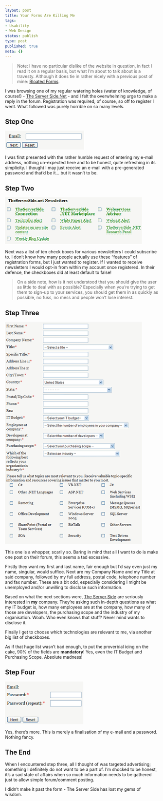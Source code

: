 ```yaml
---
layout: post
title: Your Forms Are Killing Me
tags:
- Usability
- Web Design
status: publish
type: post
published: true
meta: {}
---
```

> Note: I have no particular dislike of the website in question, in fact I read it on a regular basis, but what I’m about to talk about is a travesty. Although it does tie in rather nicely with a previous post of mine: <a href="/writings/bloated-forms">Bloated Forms</a>.

I was browsing one of my regular watering holes (water of knowledge, of course!) - <a href="http://www.theserverside.net">The Server Side.Net</a> - and I felt the overwhelming urge to make a reply in the forum. Registration was required, of course, so off to register I went. What followed was purely horrible on so many levels.

## Step One

![First form](/images/tss-first.gif)

I was first presented with the rather humble request of entering my e-mail address, nothing un-expected here and to be honest, quite refreshing in its simplicity. I thought I may just receive an e-mail with a pre-generated password and that’d be it… but it wasn’t to be.

## Step Two

![Second form](/images/tss-second.gif)

Next was a list of ten check boxes for various newsletters I could subscribe to. I don’t know how many people actually use these “features” of registration forms, but I just wanted to register. If I wanted to receive newsletters I would opt-in from within my account once registered. In their defence, the checkboxes did at least default to false!

> On a side note, how is it not understood that you should give the user as little to deal with as possible? Especially when you’re trying to get them to sign-up to your services, you should get them in as quickly as possible, no fuss, no mess and people won’t lose interest.

## Step Three

![Third form](/images/tss-third.gif)

This one is a whopper, scarily so. Baring in mind that all I want to do is make one post on their forum, this seems a tad excessive.

Firstly they want my first and last name, fair enough but I’d say even just my name, singular, would suffice. Next are my Company Name and my Title at said company, followed by my full address, postal code, telephone number and fax number. These are a bit odd, especially considering I might be unemployed and/or unwilling to disclose such information.

Based on what the next sections were, <a href="http://www.theserverside.net">The Server Side</a> are seriously interested in <strong>my</strong> company. They’re asking such in-depth questions as what my IT budget is, how many employees are at the company, how many of those are developers, the purchasing scope and the industry of my organisation. Woah. Who even knows that stuff? Never mind wants to disclose it.

Finally I get to choose which technologies are relevant to me, via another big list of checkboxes.

As if that huge list wasn’t bad enough, to put the proverbial icing on the cake, 90% of the fields are <strong>mandatory</strong>! Yes, even the IT Budget and Purchasing Scope. Absolute madness!

## Step Four

![Fourth form](/images/tss-fourth.gif)

Yes, there’s more. This is merely a finalisation of my e-mail and a password. Nothing fancy.

## The End

When I encountered step three, all I thought of was targeted advertising; something I definitely do not want to be a part of. I’m shocked to be honest, it’s a sad state of affairs when so much information needs to be gathered just to allow simple forum/comment posting.

I didn’t make it past the form - The Server Side has lost my gems of wisdom.